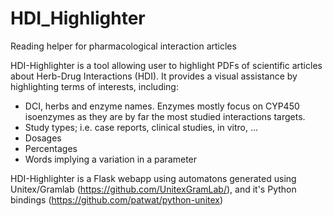 # HDI_Highlighter
Reading helper for pharmacological interaction articles

HDI-Highlighter is a tool allowing user to highlight PDFs of scientific articles about Herb-Drug Interactions (HDI).
It provides a visual assistance by highlighting terms of interests, including: 

- DCI, herbs and enzyme names. Enzymes mostly focus on CYP450 isoenzymes as they are by far the most studied interactions targets.
- Study types; i.e. case reports, clinical studies, in vitro, ...
- Dosages
- Percentages
- Words implying a variation in a parameter

HDI-Highlighter is a Flask webapp using automatons generated using Unitex/Gramlab (https://github.com/UnitexGramLab/), and it's Python bindings (https://github.com/patwat/python-unitex)
